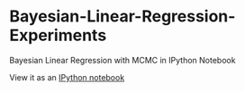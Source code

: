 # Bayesian-Linear-Regression-Experiments
Bayesian Linear Regression with MCMC in IPython Notebook

View it as an
[IPython notebook](http://nbviewer.ipython.org/github/hgbrian/Bayesian-Linear-Regression-Experiments/blob/master/Bayesian%20Linear%20Regression.ipynb)
